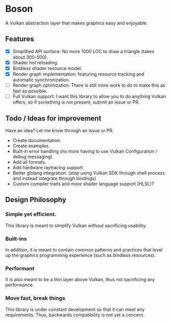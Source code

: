 # Boson

A Vulkan abstraction layer that makes graphics easy and enjoyable.

## Features

- [x] Simplified API surface: No more 1000 LOC to draw a triangle (takes about 300-500).
- [x] Shader hot reloading.
- [x] Bindless shader resource model.
- [x] Render graph implementation: featuring resource tracking and automatic synchronization.
- [ ] Render graph optimization: There is still more work to do to make this as fast as possible.
- [ ] Full Vulkan support: I want this library to allow you to do anything Vulkan offers, so if something is not present, submit an issue or PR.

## Todo / Ideas for improvement

Have an idea? Let me know through an issue or PR.

- Create documentation.
- Create examples.
- Built-in error handling (no more having to use Vulkan Configuration / debug messaging)
- Add all formats.
- Add hardware raytracing support.
- Better glslang integration. (stop using Vulkan SDK through shell process and instead integrate through bindings)
- Custom compiler traits and more shader language support (HLSL)?

## Design Philosophy

### Simple yet efficient.

This library is meant to simplify Vulkan without sacrificing usability.

### Built-ins

In addition, it is meant to contain common patterns and practices that level up the graphics programming experience (such as bindless resources).

### Performant

It is also meant to be a thin layer above Vulkan, thus not sacrificing any performance.

### Move fast, break things

This library is under constant development so that it can meet any requirements. Thus, backwards compatibility is not yet a concern.

